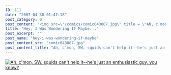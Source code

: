 ```yaml
---
ID: 111
date: "2007-04-30 01:47:18"
post_category: 0
post_content: "<img src=\"/comics/comic043007.jpg\" title = \"Ah, c'mon, SW, squids can't help it--he's just an enthusiastic guy, you know?\" />"
title: "Hey, I Was Wondering If Maybe..."
post_excerpt: ""
post_name: "hey-i-was-wondering-if-maybe"
post_content_src: "comic043007.jpg"
post_content_title: "Ah, c'mon, SW, squids can't help it--he's just an enthusiastic guy, you know?"
---
```



[![Ah, c'mon, SW, squids can't help it--he's just an enthusiastic guy, you know?](/comics-hi-res/comic043007.jpg)](/comics-hi-res/comic043007.jpg "Ah, c'mon, SW, squids can't help it--he's just an enthusiastic guy, you know?")
